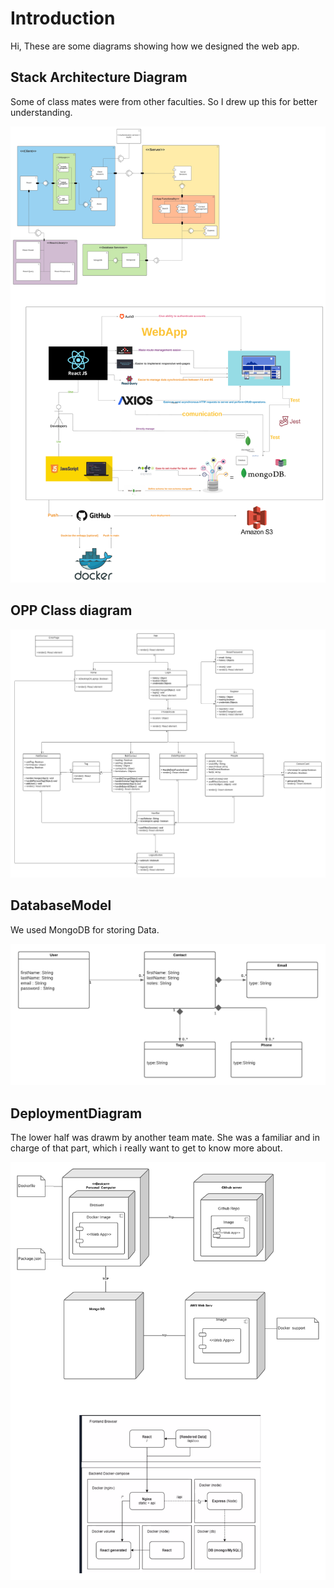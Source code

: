 # Introduction
Hi, These are some diagrams showing how we designed the web app.

## Stack Architecture Diagram
Some of class mates were from other faculties. So I drew up this for better understanding.

![alt text](StackArchitecture.png)


## OPP Class diagram
![alt text](DesignClass.png)


## DatabaseModel
We used MongoDB for storing Data. 

![alt text](DatabaseModel.png)

## DeploymentDiagram
The lower half was drawm by another team mate. She was a familiar and in charge of that part, which i really want to get to know more about.

![alt text](DeplymenDiagram.png)
